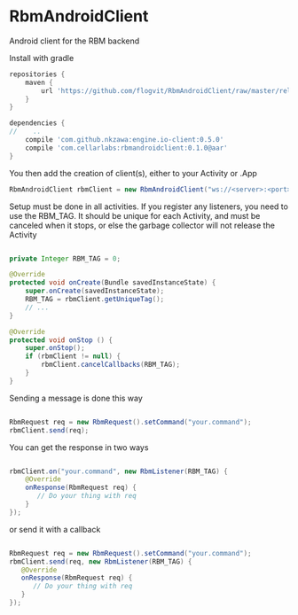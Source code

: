 # RbmAndroidClient
Android client for the RBM backend

Install with gradle

```gradle
repositories {
    maven {
        url 'https://github.com/flogvit/RbmAndroidClient/raw/master/release/'
    }
}

dependencies {
//    ..
    compile 'com.github.nkzawa:engine.io-client:0.5.0'
    compile 'com.cellarlabs:rbmandroidclient:0.1.0@aar'
}
```

You then add the creation of client(s), either to your Activity or .App

```java
RbmAndroidClient rbmClient = new RbmAndroidClient("ws://<server>:<port>");


```

Setup must be done in all activities. If you register any listeners, you need to use the RBM_TAG.
It should be unique for each Activity, and must be canceled when it stops, or else the
garbage collector will not release the Activity

```java

private Integer RBM_TAG = 0;

@Override
protected void onCreate(Bundle savedInstanceState) {
    super.onCreate(savedInstanceState);
    RBM_TAG = rbmClient.getUniqueTag();
    // ...
}

@Override
protected void onStop () {
    super.onStop();
    if (rbmClient != null) {
        rbmClient.cancelCallbacks(RBM_TAG);
    }
}
```

Sending a message is done this way

```java

RbmRequest req = new RbmRequest().setCommand("your.command");
rbmClient.send(req);

```

You can get the response in two ways

```java

rbmClient.on("your.command", new RbmListener(RBM_TAG) {
    @Override
    onResponse(RbmRequest req) {
       // Do your thing with req
    }
});

```

or send it with a callback

```java

RbmRequest req = new RbmRequest().setCommand("your.command");
rbmClient.send(req, new RbmListener(RBM_TAG) {
   @Override
   onResponse(RbmRequest req) {
      // Do your thing with req
   }
});

```